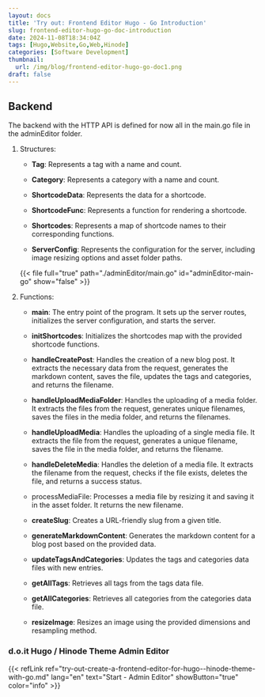 ```yaml
---
layout: docs
title: 'Try out: Frontend Editor Hugo - Go Introduction'
slug: frontend-editor-hugo-go-doc-introduction
date: 2024-11-08T18:34:04Z
tags: [Hugo,Website,Go,Web,Hinode]
categories: [Software Development]
thumbnail:
  url: /img/blog/frontend-editor-hugo-go-doc1.png
draft: false
---
```


## Backend

The backend with the HTTP API is defined for now all in the main.go file in the adminEditor folder.  

1. Structures:

   - **Tag**: Represents a tag with a name and count.

   - **Category**: Represents a category with a name and count.

   - **ShortcodeData**: Represents the data for a shortcode.

   - **ShortcodeFunc**: Represents a function for rendering a shortcode.

   - **Shortcodes**: Represents a map of shortcode names to their corresponding functions.

   - **ServerConfig**: Represents the configuration for the server, including image resizing options and asset folder paths.

   {{< file full="true" path="./adminEditor/main.go" id="adminEditor-main-go" show="false" >}}

2. Functions:

   - **main**: The entry point of the program. It sets up the server routes, initializes the server configuration, and starts the server.

   - **initShortcodes**: Initializes the shortcodes map with the provided shortcode functions.

   - **handleCreatePost**: Handles the creation of a new blog post. It extracts the necessary data from the request, generates the markdown content, saves the file, updates the tags and categories, and returns the filename.

   - **handleUploadMediaFolder**: Handles the uploading of a media folder. It extracts the files from the request, generates unique filenames, saves the files in the media folder, and returns the filenames.

   - **handleUploadMedia**: Handles the uploading of a single media file. It extracts the file from the request, generates a unique filename, saves the file in the media folder, and returns the filename.

   - **handleDeleteMedia**: Handles the deletion of a media file. It extracts the filename from the request, checks if the file exists, deletes the file, and returns a success status.
   - processMediaFile: Processes a media file by resizing it and saving it in the asset folder. It returns the new filename.

   - **createSlug**: Creates a URL-friendly slug from a given title.

   - **generateMarkdownContent**: Generates the markdown content for a blog post based on the provided data.

   - **updateTagsAndCategories**: Updates the tags and categories data files with new entries.

   - **getAllTags**: Retrieves all tags from the tags data file.

   - **getAllCategories**: Retrieves all categories from the categories data file.

   - **resizeImage**: Resizes an image using the provided dimensions and resampling method.

### d.o.it Hugo / Hinode Theme Admin Editor

{{< refLink ref="try-out-create-a-frontend-editor-for-hugo--hinode-theme-with-go.md" lang="en" text="Start - Admin Editor" showButton="true" color="info" >}}
